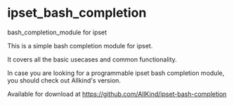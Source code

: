 # ipset_bash_completion

bash_completion_module for ipset

This is a simple bash completion module for ipset.

It covers all the basic usecases and common functionality.

In case you are looking for a programmable ipset bash completion module,
you should check out Allkind's version.

Available for download at https://github.com/AllKind/ipset-bash-completion
